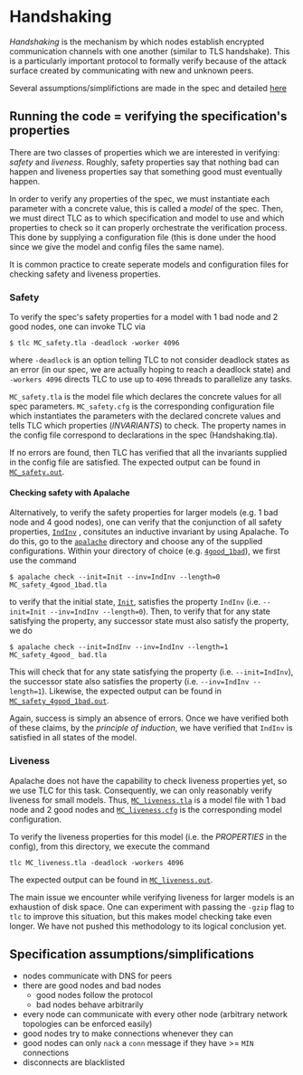 # Handshaking

*Handshaking* is the mechanism by which nodes establish encrypted communication channels with one another (similar to TLS handshake). This is a particularly important protocol to formally verify because of the attack surface created by communicating with new and unknown peers.

Several assumptions/simplifictions are made in the spec and detailed [here](./README.md#specification-assumptions/simplifications)

## Running the code = verifying the specification's properties

There are two classes of properties which we are interested in verifying: *safety* and *liveness*. Roughly, safety properties say that nothing bad can happen and liveness properties say that something good must eventually happen.

In order to verify any properties of the spec, we must instantiate each parameter with a concrete value, this is called a *model* of the spec. Then, we must direct TLC as to which specification and model to use and which properties to check so it can properly orchestrate the verification process. This done by supplying a configuration file (this is done under the hood since we give the model and config files the same name).

It is common practice to create seperate models and configuration files for checking safety and liveness properties.

### Safety

To verify the spec's safety properties for a model with 1 bad node and 2 good nodes, one can invoke TLC via

```
$ tlc MC_safety.tla -deadlock -worker 4096
```

where `-deadlock` is an option telling TLC to not consider deadlock states as an error (in our spec, we are actually hoping to reach a deadlock state) and `-workers 4096` directs TLC to use up to `4096` threads to parallelize any tasks.

`MC_safety.tla` is the model file which declares the concrete values for all spec parameters. `MC_safety.cfg` is the corresponding configuration file which instantiates the parameters with the declared concrete values and tells TLC which properties (*INVARIANTS*) to check. The property names in the config file correspond to declarations in the spec (Handshaking.tla).

If no errors are found, then TLC has verified that all the invariants supplied in the config file are satisfied. The expected output can be found in [`MC_safety.out`](./MC_safety.out).

#### Checking safety with Apalache

Alternatively, to verify the safety properties for larger models (e.g. 1 bad node and 4 good nodes), one can verify that the conjunction of all safety properties, [`IndInv`](./apalache/4good_1bad/Handshaking.tla#L485) , consitutes an inductive invariant by using Apalache. To do this, go to the [`apalache`](./apalache) directory and choose any of the supplied configurations. Within your directory of choice (e.g. [`4good_1bad`](./apalache/4good_1bad)), we first use the command

```
$ apalache check --init=Init --inv=IndInv --length=0 MC_safety_4good_1bad.tla 
```

to verify that the initial state, [`Init`](./apalache/4good_1bad/Handshaking.tla#L392-L403), satisfies the property `IndInv` (i.e. `--init=Init --inv=IndInv --length=0`). Then, to verify that for any state satisfying the property, any successor state must also satisfy the property, we do

```
$ apalache check --init=IndInv --inv=IndInv --length=1 MC_safety_4good_ bad.tla 
```

This will check that for any state satisfying the property (i.e. `--init=IndInv`), the successor state also satisfies the property (i.e. `--inv=IndInv --length=1`). Likewise, the expected output can be found in [`MC_safety_4good_1bad.out`](./apalache/4good_1bad/MC_safety_4good_1bad.out).

Again, success is simply an absence of errors. Once we have verified both of these claims, by the *principle of induction*, we have verified that `IndInv` is satisfied in all states of the model.

### Liveness

Apalache does not have the capability to check liveness properties yet, so we use TLC for this task. Consequently, we can only reasonably verify liveness for small models. Thus, [`MC_liveness.tla`](./MC_liveness.tla) is a model file with 1 bad node and 2 good nodes and [`MC_liveness.cfg`](./MC_liveness.cfg) is the corresponding model configuration.

To verify the liveness properties for this model (i.e. the *PROPERTIES* in the config), from this directory, we execute the command

```
tlc MC_liveness.tla -deadlock -workers 4096
```

The expected output can be found in [`MC_liveness.out`](./MC_liveness.out).

The main issue we encounter while verifying liveness for larger models is an exhaustion of disk space. One can experiment with passing the `-gzip` flag to `tlc` to improve this situation, but this makes model checking take even longer. We have not pushed this methodology to its logical conclusion yet.

## Specification assumptions/simplifications

- nodes communicate with DNS for peers
- there are good nodes and bad nodes
  - good nodes follow the protocol
  - bad nodes behave arbitrarily
- every node can communicate with every other node (arbitrary network topologies can be enforced easily)
- good nodes try to make connections whenever they can
- good nodes can only `nack` a `conn` message if they have >= `MIN` connections
- disconnects are blacklisted
